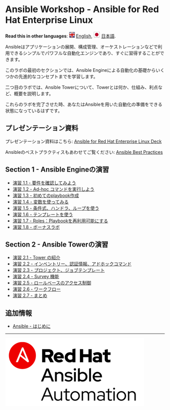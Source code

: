 # Ansible Workshop - Ansible for Red Hat Enterprise Linux

**Read this in other languages**: ![uk](../../images/uk.png) [English](README.md),  ![japan](../../images/japan.png) [日本語](README.ja.md).

Ansibleはアプリケーションの展開、構成管理、オーケストレーションなどで利用できるシンプルでパワフルな自動化エンジンであり、すぐに習得することができます。

このラボの最初のセクションでは、Ansible Engineによる自動化の基礎からいくつかの先進的なコンセプトまでを学習します。

二つ目のラボでは、Ansible Towerについて、Towerとは何か、仕組み、利点など、概要を説明します。

これらのラボを完了させた時、あなたはAnsibleを用いた自動化の準備をできる状態になっているはずです。

## プレゼンテーション資料

プレゼンテーション資料はこちら:
[Ansible for Red Hat Enterprise Linux Deck](../../decks/ansible-technical.pdf)

Ansibleのベストプラクティスもあわせてご覧ください:
[Ansible Best Practices](../../decks/ansible_best_practices.pdf)

## Section 1 - Ansible Engineの演習

 - [演習 1.1 - 要件を確認してみよう](1.1-setup/README.ja.md)
 - [演習 1.2 - Ad-hoc コマンドを実行しよう](1.2-adhoc/README.ja.md)
 - [演習 1.3 - 初めてのplaybook作成](1.3-playbook/README.ja.md)
 - [演習 1.4 - 変数を使ってみる](1.4-variables/README.ja.md)
 - [演習 1.5 - 条件式、ハンドラ、ループを使う](1.5-handlers/README.ja.md)
 - [演習 1.6 - テンプレートを使う](1.6-templates/README.ja.md)
 - [演習 1.7 - Roles：Playbookを再利用可能にする](1.7-role/README.ja.md)
 - [演習 1.8 - ボーナスラボ](1.8-bonus/README.ja.md)

## Section 2 - Ansible Towerの演習

 - [演習 2.1 - Tower の紹介](2.1-intro/README.ja.md)
 - [演習 2.2 - インベントリー、認証情報、アドホックコマンド](2.2-cred/README.ja.md)
 - [演習 2.3 - プロジェクト、ジョブテンプレート](2.3-projects/README.ja.md)
 - [演習 2.4 - Survey 機能](2.4-surveys/README.ja.md)
 - [演習 2.5 - ロールベースのアクセス制御](2.5-rbac/README.ja.md)
 - [演習 2.6 - ワークフロー](2.6-workflows/README.ja.md)
 - [演習 2.7 - まとめ](2.7-wrap/README.ja.md)


## 追加情報
 - [Ansible - はじめに](http://docs.ansible.com/ansible/latest/intro_getting_started.html)

---
![Red Hat Ansible Automation](../../images/rh-ansible-automation.png)
